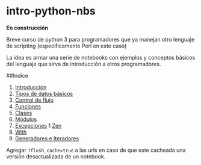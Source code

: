 # intro-python-nbs

**En construcción**

Breve curso de python 3 para programadores que ya manejan otro lenguaje de scripting (especificamente Perl en este caso)

La idea es armar una serie de notebooks con ejemplos y conceptos básicos del lenguaje que sirva de introducción a otros programadores. 

##Indice
1. [Introducción](http://nbviewer.ipython.org/github/naimetti/intro-python-nbs/blob/master/chapters/Intro.ipynb)
1. [Tipos de datos básicos](http://nbviewer.ipython.org/github/naimetti/intro-python-nbs/blob/master/chapters/Variables.ipynb)
1. [Control de flujo](http://nbviewer.ipython.org/github/naimetti/intro-python-nbs/blob/master/chapters/FlowControl.ipynb)
1. [Funciones](http://nbviewer.ipython.org/github/naimetti/intro-python-nbs/blob/master/chapters/Funciones.ipynb)
1. [Clases](http://nbviewer.ipython.org/github/naimetti/intro-python-nbs/blob/master/chapters/Clases.ipynb)
1. [Módulos](http://nbviewer.ipython.org/github/naimetti/intro-python-nbs/blob/master/chapters/Modulos.ipynb)
1. [Excepciones](http://nbviewer.ipython.org/github/naimetti/intro-python-nbs/blob/master/chapters/Excepciones.ipynb)
1 [Zen](http://nbviewer.ipython.org/github/naimetti/intro-python-nbs/blob/master/chapters/Zen.ipynb)
1. [With](http://nbviewer.ipython.org/github/naimetti/intro-python-nbs/blob/master/chapters/With.ipynb)
1. [Generadores e Iteradores](http://nbviewer.ipython.org/github/naimetti/intro-python-nbs/blob/master/chapters/Generators.ipynb)



Agregar `?flush_cache=true` a las urls en caso de que este cacheada una versión desactualizada de un notebook.

